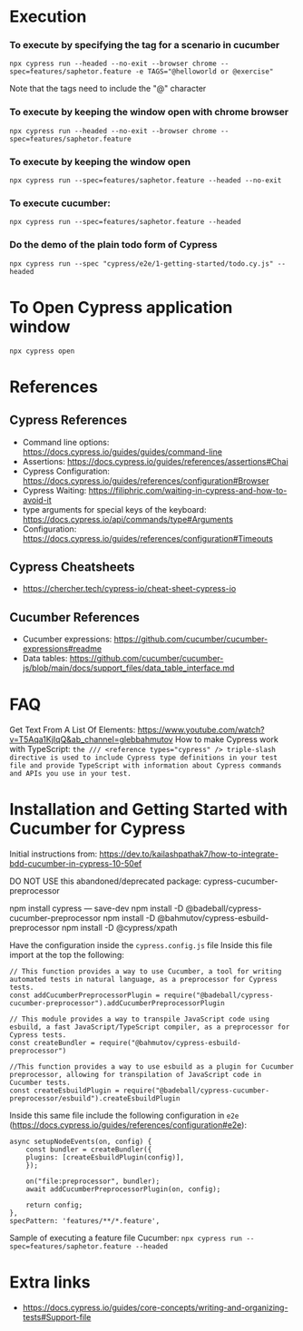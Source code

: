 # Execution
### To execute by specifying the tag for a scenario in cucumber

    npx cypress run --headed --no-exit --browser chrome --spec=features/saphetor.feature -e TAGS="@helloworld or @exercise"

Note that the tags need to include the "@" character

### To execute by keeping the window open with chrome browser

    npx cypress run --headed --no-exit --browser chrome --spec=features/saphetor.feature


### To execute by keeping the window open

    npx cypress run --spec=features/saphetor.feature --headed --no-exit

### To execute cucumber:

    npx cypress run --spec=features/saphetor.feature --headed

### Do the demo of the plain todo form of Cypress  
        
    npx cypress run --spec "cypress/e2e/1-getting-started/todo.cy.js" --headed

# To Open Cypress application window

    npx cypress open

# References
## Cypress References
- Command line options: https://docs.cypress.io/guides/guides/command-line
- Assertions: https://docs.cypress.io/guides/references/assertions#Chai
- Cypress Configuration: https://docs.cypress.io/guides/references/configuration#Browser
- Cypress Waiting: https://filiphric.com/waiting-in-cypress-and-how-to-avoid-it
- type arguments for special keys of the keyboard: https://docs.cypress.io/api/commands/type#Arguments
- Configuration: https://docs.cypress.io/guides/references/configuration#Timeouts

## Cypress Cheatsheets
- https://chercher.tech/cypress-io/cheat-sheet-cypress-io

## Cucumber References
- Cucumber expressions: https://github.com/cucumber/cucumber-expressions#readme
- Data tables: https://github.com/cucumber/cucumber-js/blob/main/docs/support_files/data_table_interface.md

# FAQ
Get Text From A List Of Elements: https://www.youtube.com/watch?v=T5Aqa1KjIqQ&ab_channel=glebbahmutov
How to make Cypress work with TypeScript: `the /// <reference types="cypress" /> triple-slash directive is used to include Cypress type definitions in your test file and provide TypeScript with information about Cypress commands and APIs you use in your test.`

# Installation and Getting Started with Cucumber for Cypress
Initial instructions from: https://dev.to/kailashpathak7/how-to-integrate-bdd-cucumber-in-cypress-10-50ef

DO NOT USE this abandoned/deprecated package: cypress-cucumber-preprocessor

npm install cypress — save-dev
npm install -D @badeball/cypress-cucumber-preprocessor
npm install -D @bahmutov/cypress-esbuild-preprocessor
npm install -D @cypress/xpath

Have the configuration inside the `cypress.config.js` file
Inside this file import at the top the following:

    // This function provides a way to use Cucumber, a tool for writing automated tests in natural language, as a preprocessor for Cypress tests.
    const addCucumberPreprocessorPlugin = require("@badeball/cypress-cucumber-preprocessor").addCucumberPreprocessorPlugin

    // This module provides a way to transpile JavaScript code using esbuild, a fast JavaScript/TypeScript compiler, as a preprocessor for Cypress tests.
    const createBundler = require("@bahmutov/cypress-esbuild-preprocessor")

    //This function provides a way to use esbuild as a plugin for Cucumber preprocessor, allowing for transpilation of JavaScript code in Cucumber tests.
    const createEsbuildPlugin = require("@badeball/cypress-cucumber-preprocessor/esbuild").createEsbuildPlugin


Inside this same file include the following configuration in `e2e` (https://docs.cypress.io/guides/references/configuration#e2e):

    async setupNodeEvents(on, config) {
        const bundler = createBundler({
        plugins: [createEsbuildPlugin(config)],
        });

        on("file:preprocessor", bundler);
        await addCucumberPreprocessorPlugin(on, config);

        return config;
    },
    specPattern: 'features/**/*.feature',

Sample of executing a feature file Cucumber: `npx cypress run --spec=features/saphetor.feature --headed`


# Extra links
- https://docs.cypress.io/guides/core-concepts/writing-and-organizing-tests#Support-file